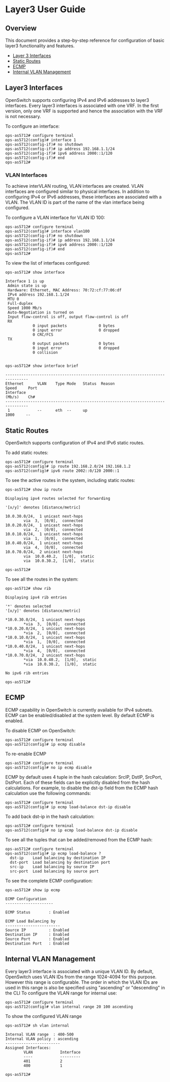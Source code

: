 # Layer3 User Guide

## Overview
This document provides a step-by-step reference for configuration of basic layer3 functionality and features.

* [Layer 3 Interfaces](#layer3-Interfaces)
* [Static Routes](#static-routes)
* [ECMP](#ecmp)
* [Internal VLAN Management](#internal-vlan-management)

## Layer3 Interfaces
OpenSwitch supports configuring IPv4 and IPv6 addresses to layer3 interfaces. Every layer3 interfaces is associated with one VRF. In the first version, only one VRF is supported and hence the association with the VRF is not necessary.

To configure an interface:
```
ops-as5712# configure terminal
ops-as5712(config)# interface 1
ops-as5712(config-if)# no shutdown
ops-as5712(config-if)# ip address 192.168.1.1/24
ops-as5712(config-if)# ipv6 address 2000::1/120
ops-as5712(config-if)# end
ops-as5712#
```
### VLAN Interfaces
To achieve interVLAN routing, VLAN interfaces are created. VLAN interfaces are configured similar to physical interfaces. In addition to configuring IPv4 or IPv6 addresses, these interfaces are associated with a VLAN. The VLAN ID is part of the name of the vlan interface being configured.

To configure a VLAN interface for VLAN ID 100:

```
ops-as5712# configure terminal
ops-as5712(config)# interface vlan100
ops-as5712(config-if)# no shutdown
ops-as5712(config-if)# ip address 192.168.1.1/24
ops-as5712(config-if)# ipv6 address 2000::1/120
ops-as5712(config-if)# end
ops-as5712#
```


To view the list of interfaces configured:
```
ops-as5712# show interface

Interface 1 is up
 Admin state is up
 Hardware: Ethernet, MAC Address: 70:72:cf:77:06:df
 IPv4 address 192.168.1.1/24
 MTU 0
 Full-duplex
 Speed 1000 Mb/s
 Auto-Negotiation is turned on
 Input flow-control is off, output flow-control is off
 RX
            0 input packets              0 bytes
            0 input error                0 dropped
            0 CRC/FCS
 TX
            0 output packets             0 bytes
            0 input error                0 dropped
            0 collision


ops-as5712# show interface brief

--------------------------------------------------------------------------------
Ethernet      VLAN    Type Mode   Status  Reason                   Speed     Port
Interface                                                          (Mb/s)    Ch#
--------------------------------------------------------------------------------
 1            --      eth  --     up                               1000     --

```

## Static Routes
OpenSwitch supports configuration of IPv4 and IPv6 static routes.

To add static routes:
```
ops-as5712# configure terminal
ops-as5712(config)# ip route 192.168.2.0/24 192.168.1.2
ops-as5712(config)# ipv6 route 2002::0/120 2000::1
```

To see the active routes in the system, including static routes:
```
ops-as5712# show ip route

Displaying ipv4 routes selected for forwarding

'[x/y]' denotes [distance/metric]

10.0.30.0/24,  1 unicast next-hops
        via  3,  [0/0],  connected
10.0.20.0/24,  1 unicast next-hops
        via  2,  [0/0],  connected
10.0.10.0/24,  1 unicast next-hops
        via  1,  [0/0],  connected
10.0.40.0/24,  1 unicast next-hops
        via  4,  [0/0],  connected
10.0.70.0/24,  2 unicast next-hops
        via  10.0.40.2,  [1/0],  static
        via  10.0.30.2,  [1/0],  static

ops-as5712#

```
To see all the routes in the system:
```
ops-as5712# show rib

Displaying ipv4 rib entries

'*' denotes selected
'[x/y]' denotes [distance/metric]

*10.0.30.0/24,  1 unicast next-hops
        *via  3,  [0/0],  connected
*10.0.20.0/24,  1 unicast next-hops
        *via  2,  [0/0],  connected
*10.0.10.0/24,  1 unicast next-hops
        *via  1,  [0/0],  connected
*10.0.40.0/24,  1 unicast next-hops
        *via  4,  [0/0],  connected
*10.0.70.0/24,  2 unicast next-hops
        *via  10.0.40.2,  [1/0],  static
        *via  10.0.30.2,  [1/0],  static

No ipv6 rib entries

ops-as5712#

```

## ECMP
ECMP capability in OpenSwitch is currently available for IPv4 subnets. ECMP can be enabled/disabled at the system level. By default ECMP is enabled.

To disable ECMP on OpenSwitch:
```
ops-as5712# configure terminal
ops-as5712(config)# ip ecmp disable
```
To re-enable ECMP
```
ops-as5712# configure terminal
ops-as5712(config)# no ip ecmp disable
```

ECMP by default uses 4 tuple in the hash calculation: SrcIP, DstIP, SrcPort, DstPort. Each of these fields can be explicitly disabled from the hash calculations.
For example, to disable the dst-ip field from the ECMP hash calculation use the following commands:
```
ops-as5712# configure terminal
ops-as5712(config)# ip ecmp load-balance dst-ip disable
```
To add back dst-ip in the hash calculation:
```
ops-as5712# configure terminal
ops-as5712(config)# no ip ecmp load-balance dst-ip disable
```
To see all the tuples that can be added/removed from the ECMP hash:
```
ops-as5712# configure terminal
ops-as5712(config)# ip ecmp load-balance ?
  dst-ip    Load balancing by destination IP
  dst-port  Load balancing by destination port
  src-ip    Load balancing by source IP
  src-port  Load balancing by source port
```

To see the complete ECMP configuration:
```
ops-as5712# show ip ecmp

ECMP Configuration
---------------------

ECMP Status        : Enabled

ECMP Load Balancing by
------------------------
Source IP          : Enabled
Destination IP     : Enabled
Source Port        : Enabled
Destination Port   : Enabled
```

## Internal VLAN Management
Every layer3 interface is associated with a unique VLAN ID. By default, OpenSwitch uses VLAN IDs from the range 1024-4094 for this purpose. However this range is configurable. The order in which the VLAN IDs are used in this range is also be specified using "ascending" or "descending" in the CLI
To configure the VLAN range for internal use:
```
ops-as5712# configure terminal
ops-as5712(config)# vlan internal range 20 100 ascending
```
To show the configured VLAN range
```
ops-as5712# sh vlan internal

Internal VLAN range  : 400-500
Internal VLAN policy : ascending
------------------------
Assigned Interfaces:
        VLAN            Interface
        ----            ---------
        401             2
        400             1

ops-as5712#
```
